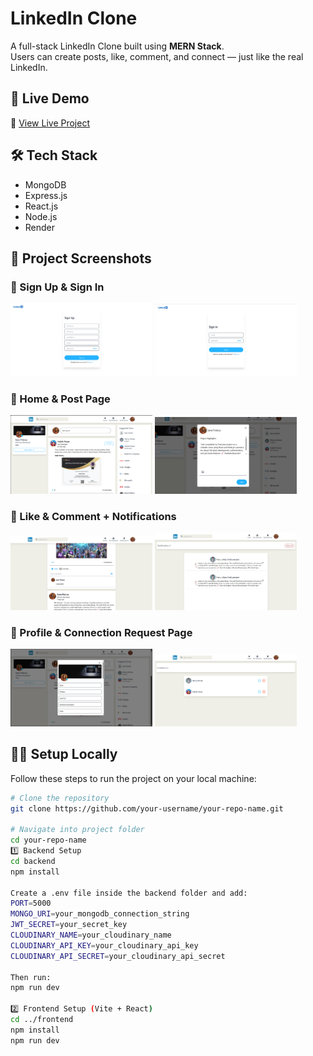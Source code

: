 # LinkedIn Clone

A full-stack LinkedIn Clone built using **MERN Stack**.  
Users can create posts, like, comment, and connect — just like the real LinkedIn.

## 🚀 Live Demo
🔗 [View Live Project](https://linkedin-frontend-m27s.onrender.com)

## 🛠️ Tech Stack
- MongoDB
- Express.js
- React.js
- Node.js
- Render

## 📸 Project Screenshots  

### 🔹 Sign Up & Sign In  
<p float="left">
  <img src="./LinkedIn_Screenshots/sign up page.png" width="45%" />
  <img src="./LinkedIn_Screenshots/sing in.png" width="45%" />
</p>

### 🔹 Home & Post Page  
<p float="left">
  <img src="./LinkedIn_Screenshots/home page.png" width="45%" />
  <img src="./LinkedIn_Screenshots/post page.png" width="45%" />
</p>

### 🔹 Like & Comment + Notifications  
<p float="left">
  <img src="./LinkedIn_Screenshots/like & comment.png" width="45%" />
  <img src="./LinkedIn_Screenshots/notification.jpeg" width="45%" />
</p>

### 🔹 Profile & Connection Request Page  
<p float="left">
  <img src="./LinkedIn_Screenshots/profile page.png" width="45%" />
  <img src="./LinkedIn_Screenshots/connect req page.png" width="45%" />
</p>


## 🧑‍💻 Setup Locally

Follow these steps to run the project on your local machine:

```bash
# Clone the repository
git clone https://github.com/your-username/your-repo-name.git

# Navigate into project folder
cd your-repo-name
1️⃣ Backend Setup
cd backend
npm install

Create a .env file inside the backend folder and add:
PORT=5000
MONGO_URI=your_mongodb_connection_string
JWT_SECRET=your_secret_key
CLOUDINARY_NAME=your_cloudinary_name
CLOUDINARY_API_KEY=your_cloudinary_api_key
CLOUDINARY_API_SECRET=your_cloudinary_api_secret

Then run:
npm run dev

2️⃣ Frontend Setup (Vite + React)
cd ../frontend
npm install
npm run dev
